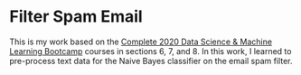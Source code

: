 # Filter Spam Email
This is my work based on the [Complete 2020 Data Science & Machine Learning Bootcamp](https://www.udemy.com/course/python-data-science-machine-learning-bootcamp) courses in sections 6, 7, and 8. In this work, I learned to pre-process text data for the Naive Bayes classifier on the email spam filter.
